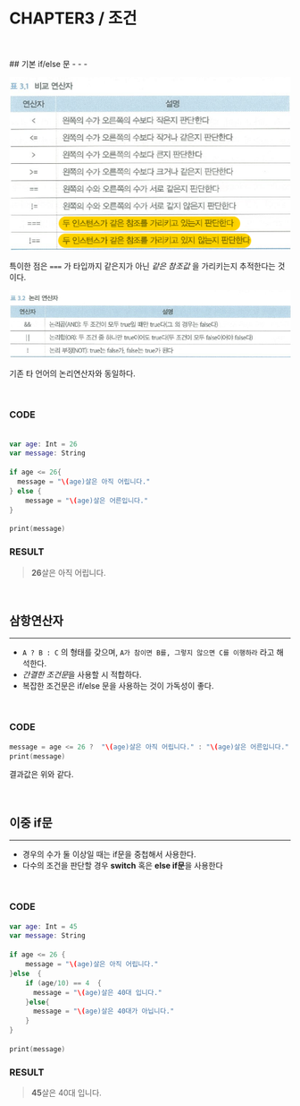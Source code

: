 # CHAPTER3 / 조건
<br>
<br>
## 기본 if/else 문
- - -

  ![비교연산자](img/if_else.png)

  특이한 점은 `===` 가 타입까지 같은지가 아닌 *같은 참조값* 을 가리키는지 추적한다는 것이다.

  ![논리연산자](img/logical.png)

  기존 타 언어의 논리연산자와 동일하다.

<br>

### CODE

```swift

var age: Int = 26
var message: String

if age <= 26{
  message = "\(age)살은 아직 어립니다."
} else {  
    message = "\(age)살은 어른입니다."
}

print(message)
```
### RESULT

> **26**살은 아직 어립니다.

<br>

## 삼항연산자
- - -
* ``A ? B : C`` 의 형태를 갖으며, ``A가 참이면 B를, 그렇지 않으면 C를 이행하라`` 라고 해석한다.
* *간결한 조건문*을 사용할 시 적합하다.
* 복잡한 조건문은 if/else 문을 사용하는 것이 가독성이 좋다.

<br>

### CODE
```swift
message = age <= 26 ?  "\(age)살은 아직 어립니다." : "\(age)살은 어른입니다."
print(message)
```
결과값은 위와 같다.

<br>

## 이중 if문
- - -
* 경우의 수가 둘 이상일 때는 if문을 중첩해서 사용한다.
* 다수의 조건을 판단할 경우 **switch** 혹은 **else if문**을 사용한다

<br>

### CODE

```swift
var age: Int = 45
var message: String

if age <= 26 {
    message = "\(age)살은 아직 어립니다."
}else  {
    if (age/10) == 4  {
      message = "\(age)살은 40대 입니다."
    }else{
      message = "\(age)살은 40대가 아닙니다."
    }
}

print(message)
```

### RESULT

> **45**살은 40대 입니다.
